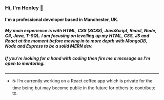 ### Hi, I'm Henley 👋

#### I'm a professional developer based in Manchester, UK.

##### My main experience is with HTML, CSS (SCSS), JavaScript, React, Node, C#, Java, T-SQL. I am focusing on levelling up my HTML, CSS, JS and React at the moment before moving in to more depth with MongoDB, Node and Express to be a solid MERN dev.

##### If you're looking for a hand with coding then fire me a message as I'm open to mentoring.

---
-  :coffee: I’m currently working on a React coffee app which is private for the time being but may become public in the future for others to contribute to.

<!--
**henleyb/henleyb** is a ✨ _special_ ✨ repository because its `README.md` (this file) appears on your GitHub profile.

Here are some ideas to get you started:

- 🔭 I’m currently working on ...
- 🌱 I’m currently learning ...
- 👯 I’m looking to collaborate on ...
- 🤔 I’m looking for help with ...
- 💬 Ask me about ...
- 📫 How to reach me: ...
- 😄 Pronouns: ...
- ⚡ Fun fact: ...
-->
